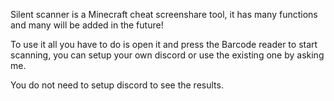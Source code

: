 Silent scanner is a Minecraft cheat screenshare tool, it has many functions and many will be added in the future!

To use it all you have to do is open it and press the Barcode reader to start scanning, you can setup your own discord or use the existing one by asking me.

You do not need to setup discord to see the results.
